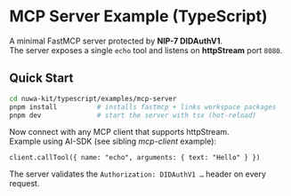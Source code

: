 # MCP Server Example (TypeScript)

A minimal FastMCP server protected by **NIP-7 DIDAuthV1**.  
The server exposes a single `echo` tool and listens on **httpStream** port `8080`.

## Quick Start

```bash
cd nuwa-kit/typescript/examples/mcp-server
pnpm install          # installs fastmcp + links workspace packages
pnpm dev              # start the server with tsx (hot-reload)
```

Now connect with any MCP client that supports httpStream.  
Example using AI-SDK (see sibling *mcp-client* example):

```
client.callTool({ name: "echo", arguments: { text: "Hello" } })
```

The server validates the `Authorization: DIDAuthV1 …` header on every request. 
